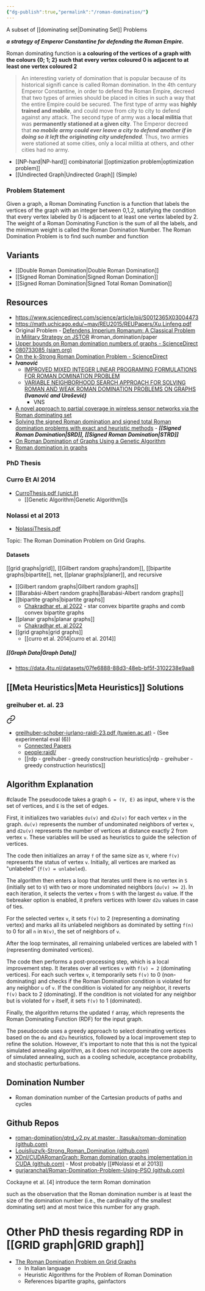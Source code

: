 ```yaml
---
{"dg-publish":true,"permalink":"/roman-domination/"}
---
```


	
A subset of [[dominating set\|Dominating Set]] Problems

***a strategy of Emperor Constantine for defending the Roman Empire.***

Roman dominating function is **a colouring of the vertices of a graph with the colours {0; 1; 2} such that every vertex coloured 0 is adjacent to at least one vertex coloured 2**

>    An interesting variety of domination that is popular because of its historical signifi cance is called Roman domination. In the 4th century Emperor Constantine, in order to defend the Roman Empire, decreed that two types of armies should be placed in cities in such a way that the entire Empire could be secured. The first type of army was **highly trained and mobile**, and could move from city to city to defend against any attack. The second type of army was a **local militia** that was **permanently stationed at a given city**. The Emperor decreed that ***no mobile army could ever leave a city to defend another if in doing so it left the originating city undefended***. Thus, two armies were stationed at some cities, only a local militia at others, and other cities had no army.

- [[NP-hard\|NP-hard]] combinatorial [[optimization problem\|optimization problem]]
- [[Undirected Graph\|Undirected Graph]] (Simple)

### Problem Statement

Given a graph, a Roman Dominating Function is a function that labels the vertices of the graph with an integer between 0,1,2, satisfying the condition that every vertex labeled by 0 is adjacent to at least one vertex labeled by 2. The weight of a Roman Dominating Function is the sum of all the labels, and the minimum weight is called the Roman Domination Number. The Roman Domination Problem is to find such number and function

## Variants

- [[Double Roman Domination\|Double Roman Domination]]
- [[Signed Roman Domination\|Signed Roman Domination]]
- [[Signed Roman Domination\|Signed Total Roman Domination]]

## Resources

- https://www.sciencedirect.com/science/article/pii/S0012365X03004473
- https://math.uchicago.edu/~may/REU2015/REUPapers/Xu,Linfeng.pdf
- Original Problem - [Defendens Imperium Romanum: A Classical Problem in Military Strategy on JSTOR](https://www.jstor.org/stable/2589113) #roman_domination/paper
- [Upper bounds on Roman domination numbers of graphs - ScienceDirect](https://www.sciencedirect.com/science/article/pii/S0012365X11005899)
- [080733085 (siam.org)](https://epubs.siam.org/doi/pdf/10.1137/080733085)
- [On the k-Strong Roman Domination Problem - ScienceDirect](https://www.sciencedirect.com/science/article/abs/pii/S0166218X20302675)
- ***Ivanović***
	- [IMPROVED MIXED INTEGER LINEAR PROGRAMING FORMULATIONS FOR ROMAN DOMINATION PROBLEM](http://elib.mi.sanu.ac.rs/files/journals/publ/119/publn119p51-58.pdf)
	- [VARIABLE NEIGHBORHOOD SEARCH APPROACH FOR SOLVING ROMAN AND WEAK ROMAN DOMINATION PROBLEMS ON GRAPHS](https://www.researchgate.net/profile/Marija-Ivanovic-6/publication/332739420_Variable_Neighborhood_Search_Approach_for_Solving_Roman_and_Weak_Roman_Domination_Problems_on_Graphs/links/5cc765494585156cd7bbaed6/Variable-Neighborhood-Search-Approach-for-Solving-Roman-and-Weak-Roman-Domination-Problems-on-Graphs.pdf) ***(Ivanović and Urošević)***
		- VNS
- [A novel approach to partial coverage in wireless sensor networks via the Roman dominating set](https://ietresearch.onlinelibrary.wiley.com/doi/full/10.1049/ntw2.12034)
- [Solving the signed Roman domination and signed total Roman domination problems with exact and heuristic methods](https://arxiv.org/pdf/2201.00394) - ***[[Signed Roman Domination\|SRD]], [[Signed Roman Domination\|STRD]]***
- [On Roman Domination of Graphs Using a Genetic Algorithm](https://link.springer.com/chapter/10.1007/978-981-15-6876-3_11)
- [Roman domination in graphs](https://pdf.sciencedirectassets.com/271536/1-s2.0-S0012365X00X04487/1-s2.0-S0012365X03004473/main.pdf?X-Amz-Security-Token=IQoJb3JpZ2luX2VjEG0aCXVzLWVhc3QtMSJIMEYCIQCCypmjwc2lsDvsdubU4PYCmb7tSi0BwH98Re3DvCpy2gIhALPjkcY%2Bv51BxgSMZ%2F7TDT0su%2BeB1o%2B4eEyoWK69wpgIKrwFCKb%2F%2F%2F%2F%2F%2F%2F%2F%2F%2FwEQBRoMMDU5MDAzNTQ2ODY1Igyh2xFPaCcr808HuBgqkAXvBUQXbulYZk6jK3ICFz%2Ba5Ty0vmMIdoX8eRmi6frcbbJHvbR9UhD7AuBQqwGFYpLAoAUm3N%2FYQegXPOTh9X0ZYsRXHCELwvU%2Fbe%2FhJKTx0u8H7oAszBV868p7MXzm5PRThIN3g23ssF%2Fokw6fr%2BwlhgB%2FU3f%2FZgp4uDA0KpZ%2BbzepU8xUY6Z6ZDwNHWJPIf7lBfO3y1eZGpo5UQYvgyEPcQph9PrFutheb2eeHI8LnzIL2jpMRjNlcSCgS4tZ6nN5JdlFJT2iVFD%2F0%2FxNJShP4oa8WNaT9VXGfvHtfWiG6q3gT%2F8ZxExihp%2Fb3jwogzNLFfLuSIWNi6oAFlS5EOPboz9qygIHRBkTesDLMj13YrGUi92cfbaBbZ%2BSRQCm9B0lCkxIEqDIllSxSUaRFeTigO7%2BSqghB1bbj%2Fv3l4AGjZW6fzcCE2RoJGlQ017ebbFp%2FQtH9EHHysYTzseX1H1eHVVf1sI4LUcN2Xsc6PBBoQSCA7%2FkbJgYu2EcI19qYSGjXX%2Fl7LpD9Q2pEuhDAw46o%2BpwQScPprBvFgYR2QGSshrhe3J5QdgVfkA35z%2FabGUE4TO6xojM4wcAv6zSiw29TDN%2FyiZPHiJ1J0YpnliOSgtLU%2Bw5KFA3Ir7CAod3hVHKkJkHEAxLJVZrbpCsThBZ4t0UhLT0RUiFo6KRaAOlYhIkzKSyiy7u2CythP4N%2BlPX4fsS5NSWqozSKZH1z6vyHIax1lkRAGF1T4B%2BYo6xNtyHCkwDzfAiJToMmbJhBnYH7j%2FML4VgIRjUip%2FoyZHMv2eBQfxqZukeNhHpF6cJVCfQovBQoJF0AgD7qJbTE6mKh9A0d5zFKPglc4VBljaan9r1NOQAv0fuXaZeDmtiyTDWgYy%2BBjqwAT6Oiokp8ClEHzdkKY4woAQXWkjTLIQt%2B%2FkV3CWeykDi7UNphK4R0ZIKrozrVJtY2AaceF1up5bGDzQ9P%2BQ0PNypRpvvEe9zxzzEMdPrUbH0Vr5K1KyDmGrGFOybN8kaYvYBFRFIC1tht%2BmaCYzJB5pz2pBwDtHWZh948%2Fl0l60k2J4owm6AoHdxLwJoS%2BbjAOyN3AEfan%2FfXvFt0TSVUuUIBimwXOZisUW1DvUyhAkG&X-Amz-Algorithm=AWS4-HMAC-SHA256&X-Amz-Date=20250301T132038Z&X-Amz-SignedHeaders=host&X-Amz-Expires=300&X-Amz-Credential=ASIAQ3PHCVTYTUH7GERR%2F20250301%2Fus-east-1%2Fs3%2Faws4_request&X-Amz-Signature=b693b4b4aebcaa1843111055316edae5d46a28df6c2ebfdfd7985495ce9f4826&hash=d041ff69951c51b5dbc35668ffa06e62df94e57b6830d276207e5cc70cc4d7df&host=68042c943591013ac2b2430a89b270f6af2c76d8dfd086a07176afe7c76c2c61&pii=S0012365X03004473&tid=spdf-e58dc49d-7c81-42ba-b9bd-d5ea8fa944b5&sid=4d6a42f44a95c4417f9a13c-6718ce917499gxrqb&type=client&tsoh=d3d3LnNjaWVuY2VkaXJlY3QuY29t&rh=d3d3LnNjaWVuY2VkaXJlY3QuY29t&ua=180256535e5c015d070b50&rr=9198f3ee2e7dba53&cc=bd)

### PhD Thesis

### Curro Et Al 2014
- [CurroThesis.pdf (unict.it)](https://www.iris.unict.it/retrieve/67e47719-c53c-4d47-9f82-a0808aeffd8f/CurroThesis.pdf)
	- [[Genetic Algorithm\|Genetic Algorithm]]s

### Nolassi et al 2013

- [NolassiThesis.pdf](http://archivia.unict.it/bitstream/10761/1560/1/NLSSVT80M16C351B-NolassiThesis.pdf)

 Topic: The Roman Domination Problem on Grid Graphs.

#### Datasets

[[grid graphs\|grid]], [[Gilbert random graphs\|random]], [[bipartite graphs\|bipartite]], net, [[planar graphs\|planer]], and recursive

 -  [[Gilbert random graphs\|Gilbert random graphs]]
 -  [[Barabási-Albert random graphs\|Barabási-Albert random graphs]]
 -  [[bipartite graphs\|bipartite graphs]]
	 - [Chakradhar et. al 2022](https://www.rairo-ro.org/articles/ro/pdf/2022/04/ro200164.pdf?utm_source=chatgpt.com) - star convex bipartite graphs and comb convex bipartite graphs
 -  [[planar graphs\|planar graphs]]
	 - [Chakradhar et. al 2022](https://www.rairo-ro.org/articles/ro/pdf/2022/04/ro200164.pdf?utm_source=chatgpt.com)
 -  [[grid graphs\|grid graphs]]
	 - [[curro et al. 2014\|curro et al. 2014]]

##### [[Graph Data\|Graph Data]]

- https://data.4tu.nl/datasets/07fe6888-88d3-48eb-bf5f-3102238e9aa8

## [[Meta Heuristics\|Meta Heuristics]] Solutions

### greihuber et. al. 23
 
<div class="transclusion internal-embed is-loaded"><a class="markdown-embed-link" href="/rdp-greihuber-et-al-23/" aria-label="Open link"><svg xmlns="http://www.w3.org/2000/svg" width="24" height="24" viewBox="0 0 24 24" fill="none" stroke="currentColor" stroke-width="2" stroke-linecap="round" stroke-linejoin="round" class="svg-icon lucide-link"><path d="M10 13a5 5 0 0 0 7.54.54l3-3a5 5 0 0 0-7.07-7.07l-1.72 1.71"></path><path d="M14 11a5 5 0 0 0-7.54-.54l-3 3a5 5 0 0 0 7.07 7.07l1.71-1.71"></path></svg></a><div class="markdown-embed">





- [greilhuber-schober-iurlano-raidl-23.pdf (tuwien.ac.at)](https://www.ac.tuwien.ac.at/files/pub/greilhuber-schober-iurlano-raidl-23.pdf) -  (See experimental eval (6))
	- [Connected Papers](https://www.connectedpapers.com/main/9884d5726f0364545db85944fada435995fc798d/A-Simulated-Annealing-Based-Approach-for-the-Roman-Domination-Problem/graph)
	- [people:raidl/](https://www.ac.tuwien.ac.at/people/raidl/)
	- [[rdp - greihuber - greedy construction heuristics\|rdp - greihuber - greedy construction heuristics]]



## Algorithm Explanation
#claude 
The pseudocode takes a graph `G = (V, E)` as input, where `V` is the set of vertices, and `E` is the set of edges.

First, it initializes two variables `du(v)` and `d2u(v)` for each vertex `v` in the graph. `du(v)` represents the number of undominated neighbors of vertex `v`, and `d2u(v)` represents the number of vertices at distance exactly 2 from vertex `v`. These variables will be used as heuristics to guide the selection of vertices.

The code then initializes an array `f` of the same size as `V`, where `f(v)` represents the status of vertex `v`. Initially, all vertices are marked as "unlabeled" (`f(v) = unlabeled`).

The algorithm then enters a loop that iterates until there is no vertex in `S` (initially set to `V`) with two or more undominated neighbors (`du(v) >= 2`). In each iteration, it selects the vertex `v` from `S` with the largest `du` value. If the tiebreaker option is enabled, it prefers vertices with lower `d2u` values in case of ties.

For the selected vertex `v`, it sets `f(v)` to 2 (representing a dominating vertex) and marks all its unlabeled neighbors as dominated by setting `f(n)` to 0 for all `n` in `N(v)`, the set of neighbors of `v`.

After the loop terminates, all remaining unlabeled vertices are labeled with 1 (representing dominated vertices).

The code then performs a post-processing step, which is a local improvement step. It iterates over all vertices `v` with `f(v) = 2` (dominating vertices). For each such vertex `v`, it temporarily sets `f(v)` to 0 (non-dominating) and checks if the Roman Domination condition is violated for any neighbor `u` of `v`. If the condition is violated for any neighbor, it reverts `f(v)` back to 2 (dominating). If the condition is not violated for any neighbor but is violated for `v` itself, it sets `f(v)` to 1 (dominated).

Finally, the algorithm returns the updated `f` array, which represents the Roman Dominating Function (RDF) for the input graph.

The pseudocode uses a greedy approach to select dominating vertices based on the `du` and `d2u` heuristics, followed by a local improvement step to refine the solution. However, it's important to note that this is not the typical simulated annealing algorithm, as it does not incorporate the core aspects of simulated annealing, such as a cooling schedule, acceptance probability, and stochastic perturbations.


</div></div>



## Domination Number

- Roman domination number of the Cartesian products of paths and cycles

## Github Repos

- [roman-domination/qtrd_v2.py at master · Itasuka/roman-domination (github.com)](https://github.com/Itasuka/roman-domination/blob/master/qtrd_v2.py)
- [Louisliuzy/k-Strong_Roman_Domination (github.com)](https://github.com/Louisliuzy/k-Strong_Roman_Domination)
- [XDnl/CUDARomanGraph: Roman domination graphs implementation in CUDA (github.com)](https://github.com/XDnl/CUDARomanGraph) - Most probably [[#Nolassi et al 2013]]
- [gurjaranchal/Roman-Domination-Problem-Using-PSO (github.com)](https://github.com/gurjaranchal/Roman-Domination-Problem-Using-PSO)

Cockayne et al. [4] introduce the term Roman domination

such as the observation that the Roman domination number is at least the size of the domination number (i.e., the cardinality of the smallest dominating set) and at most twice this number for any graph.



# Other PhD thesis regarding RDP in [[GRID graph\|GRID graph]]

- [The Roman Domination Problem on Grid Graphs](http://archivia.unict.it/bitstream/10761/1560/1/NLSSVT80M16C351B-NolassiThesis.pdf)
	- In Italian language
	- Heuristic Algorithms for the Problem of Roman Domination
	- References bipartite graphs, gainfactors
